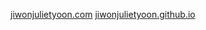 [jiwonjulietyoon.com](https://www.jiwonjulietyoon.com)
[jiwonjulietyoon.github.io](https://www.jiwonjulietyoon.github.io)
